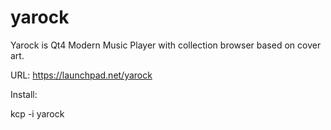 yarock
======

Yarock is Qt4 Modern Music Player with collection browser based on cover art.

URL: https://launchpad.net/yarock

Install:

kcp -i yarock
